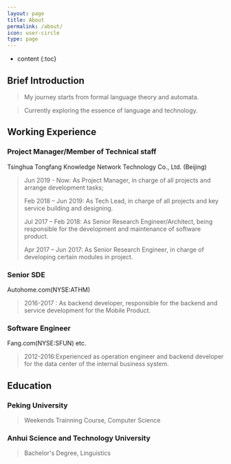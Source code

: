 ```yaml
---
layout: page
title: About
permalink: /about/
icon: user-circle
type: page
---
```


* content
{:toc}

## Brief Introduction
>My journey starts from formal language theory and automata.

>Currently exploring the essence of language and technology. 

## Working Experience
### Project Manager/Member of Technical staff
Tsinghua Tongfang Knowledge Network Technology Co., Ltd. (Beijing)
>Jun 2019 - Now:
>As Project Manager, in charge of all projects and arrange development tasks;
>
>Feb 2018 – Jun 2019: 
>As Tech Lead, in charge of all projects and key service building and designing.
>
>Jul 2017 – Feb 2018: 
>As Senior Research Engineer/Architect, being responsible for the development and maintenance of software product.
>
>Apr 2017 – Jun 2017:
>As Senior Research Engineer, in charge of developing certain modules in project. 

### Senior SDE
Autohome.com(NYSE:ATHM)
>2016-2017 : As backend developer, responsible for the backend and service development for the Mobile Product.

### Software Engineer
Fang.com(NYSE:SFUN) etc.
>2012-2016:Experienced as operation engineer and backend developer for the data center of the internal business system.

## Education
### Peking University
>Weekends Trainning Course, Computer Science

### Anhui Science and Technology University
>Bachelor's Degree, Linguistics




